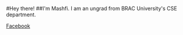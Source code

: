 #Hey there!
##I'm Mashfi. I am an ungrad from BRAC University's CSE department.

[Facebook](https://www.facebook.com/mashfi.mahin/)

